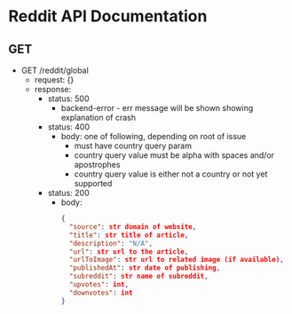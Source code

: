 # Reddit API Documentation

## GET

- GET /reddit/global
  - request: {}
  - response:
    - status: 500
      - backend-error - err message will be shown showing explanation of crash
    - status: 400
      -  body: one of following, depending on root of issue
         -  must have country query param
         -  country query value must be alpha with spaces and/or apostrophes
         -  country query value is either not a country or not yet supported
    - status: 200
      - body:
          ```json
          {
            "source": str domain of website,
            "title": str title of article, 
            "description": "N/A", 
            "url": str url to the article, 
            "urlToImage": str url to related image (if available), 
            "publishedAt": str date of publishing,
            "subreddit": str name of subreddit,
            "upvotes": int,
            "downvotes": int
          }
          ```